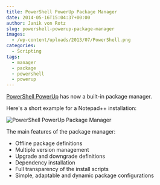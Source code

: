 ```yaml
---
title: PowerShell PowerUp Package Manager
date: 2014-05-16T15:04:37+00:00
author: Janik von Rotz
slug: powershell-powerup-package-manager
images:
  - /wp-content/uploads/2013/07/PowerShell.png
categories:
  - Scripting
tags:
  - manager
  - package
  - powershell
  - powerup
---
```

[PowerShell PowerUp](http://janikvonrotz.github.io/PowerShell-PowerUp/) has now a built-in package manager.

Here's a short example for a Notepad++ installation:
<!--more-->
![PowerShell PowerUp Package Manager](/wp-content/uploads/2014/05/PowerShell-PowerUp-Package-Manager.gif)

The main features of the package manager:

* Offline package definitions
* Multiple version management
* Upgrade and downgrade definitions
* Dependency installation
* Full transparency of the install scripts
* Simple, adaptable and dynamic package configurations 